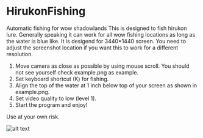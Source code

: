 # HirukonFishing
Automatic fishing for wow shadowlands
This is designed to fish hirukon lure. Generally speaking it can work for all wow fishing locations as long as the water is blue like.
It is desigend for 3440*1440 screen. You need to adjust the screenshot location if you want this to work for a different resolution.
1. Move camera as close as possible by using mouse scroll. You should not see yourself check example.png as example.
2. Set keyboard shortcut (K) for fishing.
3. Align the top of the water at 1 inch below top of your screen as shown in example.png.
4. Set video quality to low (level 1).
4. Start the program and enjoy!

Use at your own risk.

![alt text](https://github.com/diwulechao/wow.fishing.hirukon/blob/main/example.png?raw=true)
